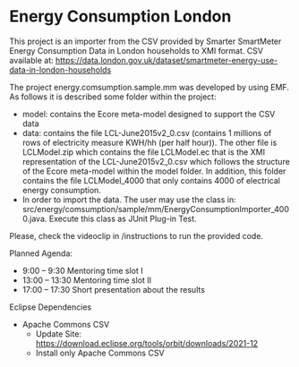 # Energy Consumption London

This project is an importer from the CSV provided by Smarter SmartMeter Energy Consumption Data in London households to XMI format.
CSV available at: https://data.london.gov.uk/dataset/smartmeter-energy-use-data-in-london-households

The project energy.comsumption.sample.mm was developed by using EMF. As follows it is described some folder within the project:
  - model: contains the Ecore meta-model designed to support the CSV data
  - data: contains the file LCL-June2015v2_0.csv (contains 1 millions of rows of electricity measure KWH/hh (per half hour)). The other file is LCLModel.zip which contains the file LCLModel.ec that is the XMI representation of the LCL-June2015v2_0.csv which follows the structure of the Ecore meta-model within the model folder. In addition, this folder contains the file LCLModel_4000 that only contains 4000 of electrical energy consumption.
  - In order to import the data. The user may use the class in: src/energy/comsumption/sample/mm/EnergyConsumptionImporter_4000.java. Execute this class as JUnit Plug-in Test.

Please, check the videoclip in /instructions to run the provided code.

Planned Agenda: 

- 9:00 – 9:30 Mentoring time slot I
- 13:00 – 13:30 Mentoring time slot II
- 17:00 – 17:30 Short presentation about the results

Eclipse Dependencies
  - Apache Commons CSV
    - Update Site: https://download.eclipse.org/tools/orbit/downloads/2021-12
    -  Install only Apache Commons CSV

